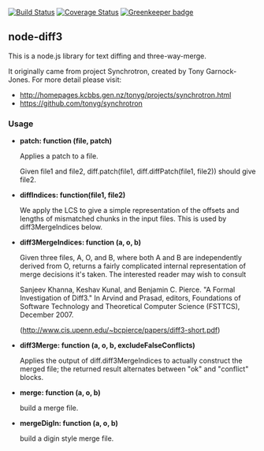 [![Build Status](https://secure.travis-ci.org/bhousel/node-diff3.svg)](http://travis-ci.org/bhousel/node-diff3)
[![Coverage Status](https://coveralls.io/repos/github/bhousel/node-diff3/badge.svg?branch=master)](https://coveralls.io/github/bhousel/node-diff3?branch=master)
[![Greenkeeper badge](https://badges.greenkeeper.io/bhousel/node-diff3.svg)](https://greenkeeper.io/)

## node-diff3

This is a node.js library for text diffing and three-way-merge.

It originally came from project Synchrotron, created by Tony Garnock-Jones.
For more detail please visit:

- http://homepages.kcbbs.gen.nz/tonyg/projects/synchrotron.html
- https://github.com/tonyg/synchrotron


### Usage

* **patch: function (file, patch)**

  Applies a patch to a file.

  Given file1 and file2, diff.patch(file1,
  diff.diffPatch(file1, file2)) should give file2.

* **diffIndices: function(file1, file2)**

  We apply the LCS to give a simple representation of the
  offsets and lengths of mismatched chunks in the input
  files. This is used by diff3MergeIndices below.

* **diff3MergeIndices: function (a, o, b)**

  Given three files, A, O, and B, where both A and B are
  independently derived from O, returns a fairly complicated
  internal representation of merge decisions it's taken. The
  interested reader may wish to consult

  Sanjeev Khanna, Keshav Kunal, and Benjamin C. Pierce. "A
  Formal Investigation of Diff3." In Arvind and Prasad,
  editors, Foundations of Software Technology and Theoretical
  Computer Science (FSTTCS), December 2007.

  (http://www.cis.upenn.edu/~bcpierce/papers/diff3-short.pdf)

* **diff3Merge: function (a, o, b, excludeFalseConflicts)**

  Applies the output of diff.diff3MergeIndices to actually
  construct the merged file; the returned result alternates
  between "ok" and "conflict" blocks.

* **merge: function (a, o, b)**

  build a merge file.

* **mergeDigIn: function (a, o, b)**

  build a digin style merge file.
